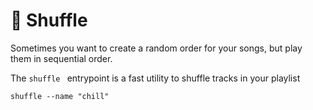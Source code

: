 # 🔀 Shuffle

Sometimes you want to create a random order for your songs, but play them in sequential order.

The `shuffle ` entrypoint is a fast utility to shuffle tracks in your playlist

```shell
shuffle --name "chill"
```
